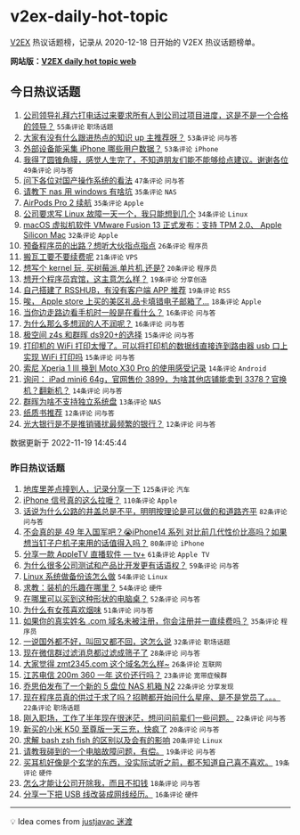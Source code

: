 # v2ex-daily-hot-topic

[V2EX](https://www.v2ex.com/) 热议话题榜，记录从 2020-12-18 日开始的 V2EX 热议话题榜单。

**网站版：[V2EX daily hot topic web](https://boojack.github.io/v2ex-daily-hot-topic-web/)**

## 今日热议话题

<!-- TODAY BEGIN -->

1. [公司领导礼拜六打电话过来要求所有人到公司过项目进度，这是不是一个合格的领导？](https://www.v2ex.com/t/896399) `55条评论` `职场话题`
1. [大家有没有什么跟进热点的知识 up 主推荐呀？](https://www.v2ex.com/t/896370) `53条评论` `问与答`
1. [外部设备能采集 iPhone 哪些用户数据？](https://www.v2ex.com/t/896371) `53条评论` `iPhone`
1. [我得了圆锥角膜，感觉人生完了，不知道朋友们能不能够给点建议。谢谢各位](https://www.v2ex.com/t/896412) `49条评论` `问与答`
1. [问下各位对国产操作系统的看法](https://www.v2ex.com/t/896404) `47条评论` `问与答`
1. [请教下 nas 用 windows 有啥坑](https://www.v2ex.com/t/896363) `35条评论` `NAS`
1. [AirPods Pro 2 续航](https://www.v2ex.com/t/896366) `35条评论` `Apple`
1. [公司要求写 Linux 故障一天一个，我只能想到几个](https://www.v2ex.com/t/896393) `34条评论` `Linux`
1. [macOS 虚拟机软件 VMware Fusion 13 正式发布：支持 TPM 2.0、 Apple Silicon Mac](https://www.v2ex.com/t/896350) `32条评论` `Apple`
1. [预备程序员的出路？想听大伙指点指点](https://www.v2ex.com/t/896437) `26条评论` `程序员`
1. [搬瓦工要不要续费呢](https://www.v2ex.com/t/896392) `21条评论` `VPS`
1. [想写个 kernel 玩, 买树莓派,单片机,还是?](https://www.v2ex.com/t/896424) `20条评论` `程序员`
1. [想开个程序员宾馆，这主意怎么样？](https://www.v2ex.com/t/896467) `19条评论` `分享创造`
1. [自己搭建了 RSSHUB，有没有客户端 APP 推荐](https://www.v2ex.com/t/896379) `19条评论` `RSS`
1. [唉， Apple store 上买的美区礼品卡填错电子邮箱了...](https://www.v2ex.com/t/896469) `18条评论` `Apple`
1. [当你边走路边看手机时一般是在看什么？](https://www.v2ex.com/t/896428) `16条评论` `问与答`
1. [为什么那么多想润的人不润呢？](https://www.v2ex.com/t/896402) `16条评论` `问与答`
1. [极空间 z4s 和群晖 ds920+的选择](https://www.v2ex.com/t/896397) `15条评论` `问与答`
1. [打印机的 WiFi 打印太慢了。可以将打印机的数据线直接连到路由器 usb 口上实现 WiFi 打印吗](https://www.v2ex.com/t/896356) `15条评论` `问与答`
1. [索尼 Xperia 1 III 换到 Moto X30 Pro 的使用感受记录](https://www.v2ex.com/t/896439) `14条评论` `Android`
1. [询问： iPad mini6 64g，官网售价 3899，为啥其他店铺能卖到 3378？官换机？翻新机？](https://www.v2ex.com/t/896355) `14条评论` `问与答`
1. [群晖为啥不支持独立系统盘](https://www.v2ex.com/t/896351) `13条评论` `NAS`
1. [纸质书推荐](https://www.v2ex.com/t/896448) `12条评论` `问与答`
1. [光大银行是不是推销骚扰最频繁的银行？](https://www.v2ex.com/t/896358) `12条评论` `问与答`

数据更新于 2022-11-19 14:45:44

<!-- TODAY END -->

### 昨日热议话题

<!-- YESTERDAY BEGIN -->

1. [地库里差点撞到人，记录分享一下](https://www.v2ex.com/t/896102) `125条评论` `汽车`
1. [iPhone 信号真的这么拉嚒？](https://www.v2ex.com/t/896159) `110条评论` `Apple`
1. [话说为什么公路的井盖总是不平，明明按理论是可以做的和道路齐平](https://www.v2ex.com/t/896118) `82条评论` `问与答`
1. [不会真的是 49 年入国军吧？😭iPhone14 系列 对比前几代性价比高吗？如果想当钉子户机子来用的话值得入吗？](https://www.v2ex.com/t/896132) `80条评论` `iPhone`
1. [分享一款 AppleTV 直播软件 — tv+](https://www.v2ex.com/t/896152) `61条评论` `Apple TV`
1. [为什么很多公司测试和产品比开发更有话语权？](https://www.v2ex.com/t/896101) `59条评论` `问与答`
1. [Linux 系统做备份该怎么做](https://www.v2ex.com/t/896119) `54条评论` `Linux`
1. [求教：装机的乐趣在哪里？](https://www.v2ex.com/t/896181) `54条评论` `硬件`
1. [在哪里可以买到这种形状的电脑桌？](https://www.v2ex.com/t/896140) `52条评论` `问与答`
1. [为什么有女孩喜欢烟味](https://www.v2ex.com/t/896236) `51条评论` `问与答`
1. [如果你的真实姓名 .com 域名未被注册，你会注册并一直续费吗？](https://www.v2ex.com/t/896325) `35条评论` `程序员`
1. [一说国外都不好，叫回又都不回，这怎么说](https://www.v2ex.com/t/896269) `32条评论` `职场话题`
1. [现在微信群过滤消息都过滤成筛子了](https://www.v2ex.com/t/896169) `28条评论` `问与答`
1. [大家觉得 zmt2345.com 这个域名怎么样~](https://www.v2ex.com/t/896201) `26条评论` `互联网`
1. [江苏电信 200m 360 一年 这价还行吗？](https://www.v2ex.com/t/896252) `23条评论` `宽带症候群`
1. [乔思伯发布了一个新的 5 盘位 NAS 机箱 N2](https://www.v2ex.com/t/896321) `22条评论` `分享发现`
1. [现在程序员真的供过于求了吗？招聘都开始问什么星座、是不是党员了。。。](https://www.v2ex.com/t/896261) `22条评论` `职场话题`
1. [刚入职场，工作了半年现在很迷茫，想问问前辈们一些问题。](https://www.v2ex.com/t/896149) `22条评论` `问与答`
1. [新买的小米 K50 至尊版一天三充，快疯了](https://www.v2ex.com/t/896170) `20条评论` `问与答`
1. [求解 bash zsh fish 的区别以及会有的影响](https://www.v2ex.com/t/896148) `20条评论` `Linux`
1. [请教我碰到的一个电脑故障问题，有偿。](https://www.v2ex.com/t/896179) `19条评论` `问与答`
1. [买耳机好像是个玄学的东西，没实际试听之前，都不知道自己喜不喜欢。](https://www.v2ex.com/t/896146) `19条评论` `硬件`
1. [怎么才能让公司开除我，而且不扣钱](https://www.v2ex.com/t/896133) `18条评论` `问与答`
1. [分享一下把 USB 线改装成网线经历。](https://www.v2ex.com/t/896120) `16条评论` `硬件`

<!-- YESTERDAY END -->

---

💡 Idea comes from [justjavac 迷渡](https://github.com/justjavac/)
